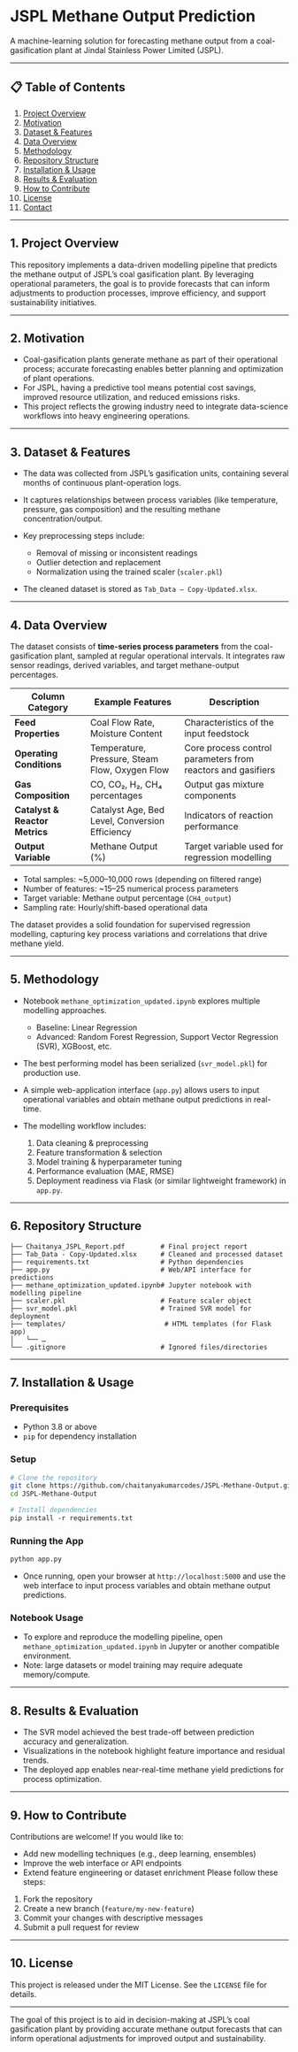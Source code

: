 # JSPL Methane Output Prediction

A machine-learning solution for forecasting methane output from a coal-gasification plant at Jindal Stainless Power Limited (JSPL).

---

## 📋 Table of Contents

1. [Project Overview](#project-overview)
2. [Motivation](#motivation)
3. [Dataset & Features](#dataset-features)
4. [Data Overview](#data-overview)
5. [Methodology](#methodology)
6. [Repository Structure](#repository-structure)
7. [Installation & Usage](#installation-usage)
8. [Results & Evaluation](#results-evaluation)
9. [How to Contribute](#how-to-contribute)
10. [License](#license)
11. [Contact](#contact)

---

## 1. Project Overview

This repository implements a data-driven modelling pipeline that predicts the methane output of JSPL’s coal gasification plant. By leveraging operational parameters, the goal is to provide forecasts that can inform adjustments to production processes, improve efficiency, and support sustainability initiatives.

---

## 2. Motivation

* Coal-gasification plants generate methane as part of their operational process; accurate forecasting enables better planning and optimization of plant operations.
* For JSPL, having a predictive tool means potential cost savings, improved resource utilization, and reduced emissions risks.
* This project reflects the growing industry need to integrate data-science workflows into heavy engineering operations.

---

## 3. Dataset & Features

* The data was collected from JSPL’s gasification units, containing several months of continuous plant-operation logs.
* It captures relationships between process variables (like temperature, pressure, gas composition) and the resulting methane concentration/output.
* Key preprocessing steps include:

  * Removal of missing or inconsistent readings
  * Outlier detection and replacement
  * Normalization using the trained scaler (`scaler.pkl`)
* The cleaned dataset is stored as `Tab_Data – Copy-Updated.xlsx`.

---

## 4. Data Overview

The dataset consists of **time-series process parameters** from the coal-gasification plant, sampled at regular operational intervals. It integrates raw sensor readings, derived variables, and target methane-output percentages.

| Column Category                | Example Features                               | Description                                                 |
| ------------------------------ | ---------------------------------------------- | ----------------------------------------------------------- |
| **Feed Properties**            | Coal Flow Rate, Moisture Content               | Characteristics of the input feedstock                      |
| **Operating Conditions**       | Temperature, Pressure, Steam Flow, Oxygen Flow | Core process control parameters from reactors and gasifiers |
| **Gas Composition**            | CO, CO₂, H₂, CH₄ percentages                   | Output gas mixture components                               |
| **Catalyst & Reactor Metrics** | Catalyst Age, Bed Level, Conversion Efficiency | Indicators of reaction performance                          |
| **Output Variable**            | Methane Output (%)                             | Target variable used for regression modelling               |

* Total samples: ~5,000–10,000 rows (depending on filtered range)
* Number of features: ~15–25 numerical process parameters
* Target variable: Methane output percentage (`CH4_output`)
* Sampling rate: Hourly/shift-based operational data

The dataset provides a solid foundation for supervised regression modelling, capturing key process variations and correlations that drive methane yield.

---

## 5. Methodology

* Notebook `methane_optimization_updated.ipynb` explores multiple modelling approaches.

  * Baseline: Linear Regression
  * Advanced: Random Forest Regression, Support Vector Regression (SVR), XGBoost, etc.
* The best performing model has been serialized (`svr_model.pkl`) for production use.
* A simple web-application interface (`app.py`) allows users to input operational variables and obtain methane output predictions in real-time.
* The modelling workflow includes:

  1. Data cleaning & preprocessing
  2. Feature transformation & selection
  3. Model training & hyperparameter tuning
  4. Performance evaluation (MAE, RMSE)
  5. Deployment readiness via Flask (or similar lightweight framework) in `app.py`.

---

## 6. Repository Structure

```
├── Chaitanya_JSPL_Report.pdf         # Final project report  
├── Tab_Data - Copy-Updated.xlsx      # Cleaned and processed dataset  
├── requirements.txt                  # Python dependencies  
├── app.py                            # Web/API interface for predictions  
├── methane_optimization_updated.ipynb# Jupyter notebook with modelling pipeline  
├── scaler.pkl                        # Feature scaler object  
├── svr_model.pkl                     # Trained SVR model for deployment  
├── templates/                         # HTML templates (for Flask app)  
│   └── …  
└── .gitignore                        # Ignored files/directories  
```

---

## 7. Installation & Usage

### Prerequisites

* Python 3.8 or above
* `pip` for dependency installation

### Setup

```bash
# Clone the repository
git clone https://github.com/chaitanyakumarcodes/JSPL-Methane-Output.git
cd JSPL-Methane-Output

# Install dependencies
pip install ‐r requirements.txt
```

### Running the App

```bash
python app.py
```

* Once running, open your browser at `http://localhost:5000` and use the web interface to input process variables and obtain methane output predictions.

### Notebook Usage

* To explore and reproduce the modelling pipeline, open `methane_optimization_updated.ipynb` in Jupyter or another compatible environment.
* Note: large datasets or model training may require adequate memory/compute.

---

## 8. Results & Evaluation

* The SVR model achieved the best trade-off between prediction accuracy and generalization.
* Visualizations in the notebook highlight feature importance and residual trends.
* The deployed app enables near-real-time methane yield predictions for process optimization.

---

## 9. How to Contribute

Contributions are welcome! If you would like to:

* Add new modelling techniques (e.g., deep learning, ensembles)
* Improve the web interface or API endpoints
* Extend feature engineering or dataset enrichment
  Please follow these steps:

1. Fork the repository
2. Create a new branch (`feature/my-new-feature`)
3. Commit your changes with descriptive messages
4. Submit a pull request for review

---

## 10. License

This project is released under the MIT License. See the `LICENSE` file for details.

---

The goal of this project is to aid in decision-making at JSPL’s coal gasification plant by providing accurate methane output forecasts that can inform operational adjustments for improved output and sustainability.
